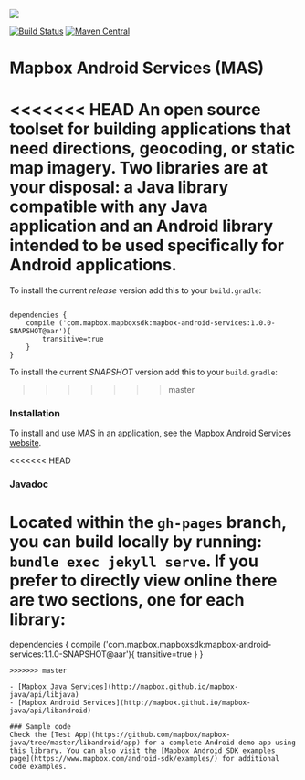 [![](https://www.mapbox.com/android-sdk/images/service-splash.png)](https://www.mapbox.com/android-sdk/#mapbox_android_services)

[![Build Status](https://www.bitrise.io/app/a7eea7d04be1e2e5.svg?token=OruuJNhnjyeRnlBv0wXsFQ&branch=master)](https://www.bitrise.io/app/a7eea7d04be1e2e5) [![Maven Central](https://maven-badges.herokuapp.com/maven-central/com.mapbox.mapboxsdk/mapbox-android-services/badge.svg)](https://maven-badges.herokuapp.com/maven-central/com.mapbox.mapboxsdk/mapbox-android-services)

# Mapbox Android Services (MAS)

<<<<<<< HEAD
An open source toolset for building applications that need directions, geocoding, or static map imagery. Two libraries are at your disposal: a **Java library** compatible with any Java application and an **Android library** intended to be used specifically for Android applications.
=======
To install the current _release_ version add this to your `build.gradle`:

```

dependencies {
    compile ('com.mapbox.mapboxsdk:mapbox-android-services:1.0.0-SNAPSHOT@aar'){
        transitive=true
    }
}
```

To install the current _SNAPSHOT_ version add this to your `build.gradle`:
>>>>>>> master

### Installation
To install and use MAS in an application, see the [Mapbox Android Services website](https://www.mapbox.com/android-sdk/#mapbox_android_services).

<<<<<<< HEAD
### Javadoc
Located within the `gh-pages` branch, you can build locally by running: `bundle exec jekyll serve`. If you prefer to directly view online there are two sections, one for each library:
=======
dependencies {
    compile ('com.mapbox.mapboxsdk:mapbox-android-services:1.1.0-SNAPSHOT@aar'){
        transitive=true
    }
}
```
>>>>>>> master

- [Mapbox Java Services](http://mapbox.github.io/mapbox-java/api/libjava)
- [Mapbox Android Services](http://mapbox.github.io/mapbox-java/api/libandroid)

### Sample code
Check the [Test App](https://github.com/mapbox/mapbox-java/tree/master/libandroid/app) for a complete Android demo app using this library. You can also visit the [Mapbox Android SDK examples page](https://www.mapbox.com/android-sdk/examples/) for additional code examples.

